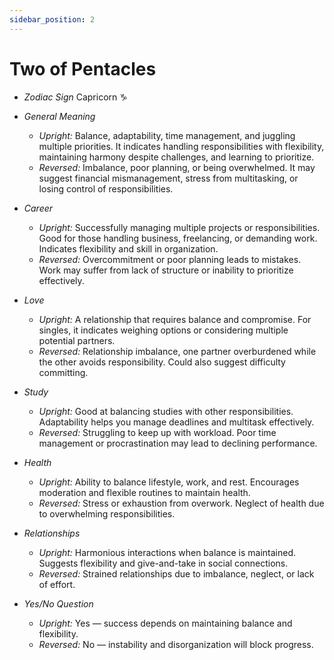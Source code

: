 ```yaml
---
sidebar_position: 2
---
```


# Two of Pentacles

- *Zodiac Sign* Capricorn ♑️
- *General Meaning*
  - *Upright:* Balance, adaptability, time management, and juggling multiple priorities. It indicates handling responsibilities with flexibility, maintaining harmony despite challenges, and learning to prioritize.
  - *Reversed:* Imbalance, poor planning, or being overwhelmed. It may suggest financial mismanagement, stress from multitasking, or losing control of responsibilities.

- *Career*
  - *Upright:* Successfully managing multiple projects or responsibilities. Good for those handling business, freelancing, or demanding work. Indicates flexibility and skill in organization.
  - *Reversed:* Overcommitment or poor planning leads to mistakes. Work may suffer from lack of structure or inability to prioritize effectively.

- *Love*
  - *Upright:* A relationship that requires balance and compromise. For singles, it indicates weighing options or considering multiple potential partners.
  - *Reversed:* Relationship imbalance, one partner overburdened while the other avoids responsibility. Could also suggest difficulty committing.

- *Study*
  - *Upright:* Good at balancing studies with other responsibilities. Adaptability helps you manage deadlines and multitask effectively.
  - *Reversed:* Struggling to keep up with workload. Poor time management or procrastination may lead to declining performance.

- *Health*
  - *Upright:* Ability to balance lifestyle, work, and rest. Encourages moderation and flexible routines to maintain health.
  - *Reversed:* Stress or exhaustion from overwork. Neglect of health due to overwhelming responsibilities.

- *Relationships*
  - *Upright:* Harmonious interactions when balance is maintained. Suggests flexibility and give-and-take in social connections.
  - *Reversed:* Strained relationships due to imbalance, neglect, or lack of effort.

- *Yes/No Question*
  - *Upright:* Yes — success depends on maintaining balance and flexibility.
  - *Reversed:* No — instability and disorganization will block progress.

